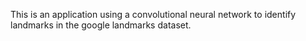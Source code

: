 This is an application using a convolutional neural network to identify landmarks in the google landmarks dataset.
